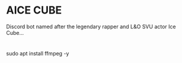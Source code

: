 # AICE CUBE

Discord bot named after the legendary rapper and L&amp;O SVU actor Ice Cube...

#
sudo apt install ffmpeg -y
